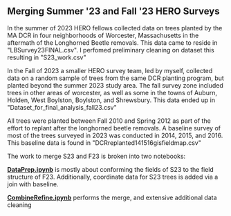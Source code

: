 ## Merging Summer '23 and Fall '23 HERO Surveys

In the summer of 2023 HERO fellows collected data on trees planted by the MA DCR in four neighborhoods of Worcester, Massachusetts in the aftermath of the Longhorned Beetle removals.
This data came to reside in "LBSurvey23FINAL.csv". I perfomed preliminary cleaning on dataset this resulting in "S23_work.csv"

In the Fall of 2023 a smaller HERO survey team, led by myself, collected data on a random sample of trees from the same DCR planting program, but planted beyond the summer 2023 study area. The fall survey zone included trees in other areas of worcester, as well as some in the towns of Auburn, Holden, West Boylston, Boylston, and Shrewsbury. This data ended up in "Dataset_for_final_analysis_fall23.csv"

All trees were planted between Fall 2010 and Spring 2012 as part of the effort to replant after the longhorned beetle removals.
A baseline survey of most of the trees surveyed in 2023 was conducted in 2014, 2015, and 2016. 
This baseline data is found in "DCRreplanted141516gisfieldmap.csv"

The work to merge S23 and F23 is broken into two notebooks:

[**DataPrep.ipynb**](https://github.com/andrews-j/UrbanForestry/blob/main/WorcesterTreeSurveyCleaning/DataCleaning/DataPrep.ipynb) is mostly about conforming the fields of S23 to the field structure of F23. Additionally, coordinate data for S23 trees is added via a join with baseline.

[**CombineRefine.ipynb**](https://github.com/andrews-j/UrbanForestry/blob/main/WorcesterTreeSurveyCleaning/DataCleaning/CombineRefine.ipynb) performs the merge, and extensive additional data cleaning
